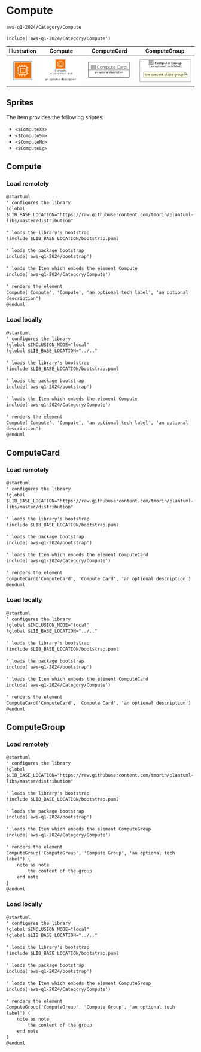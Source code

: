 # Compute


```text
aws-q1-2024/Category/Compute
```

```text
include('aws-q1-2024/Category/Compute')
```



| Illustration | Compute | ComputeCard | ComputeGroup |
| :---: | :---: | :---: | :---: |
| ![illustration for Illustration](../../aws-q1-2024/Category/Compute.png) | ![illustration for Compute](../../aws-q1-2024/Category/Compute.Local.png) | ![illustration for ComputeCard](../../aws-q1-2024/Category/ComputeCard.Local.png) | ![illustration for ComputeGroup](../../aws-q1-2024/Category/ComputeGroup.Local.png) |



## Sprites
The item provides the following sriptes:

- `<$ComputeXs>`
- `<$ComputeSm>`
- `<$ComputeMd>`
- `<$ComputeLg>`





## Compute

### Load remotely
```plantuml
@startuml
' configures the library
!global $LIB_BASE_LOCATION="https://raw.githubusercontent.com/tmorin/plantuml-libs/master/distribution"

' loads the library's bootstrap
!include $LIB_BASE_LOCATION/bootstrap.puml

' loads the package bootstrap
include('aws-q1-2024/bootstrap')

' loads the Item which embeds the element Compute
include('aws-q1-2024/Category/Compute')

' renders the element
Compute('Compute', 'Compute', 'an optional tech label', 'an optional description')
@enduml
```

### Load locally
```plantuml
@startuml
' configures the library
!global $INCLUSION_MODE="local"
!global $LIB_BASE_LOCATION="../.."

' loads the library's bootstrap
!include $LIB_BASE_LOCATION/bootstrap.puml

' loads the package bootstrap
include('aws-q1-2024/bootstrap')

' loads the Item which embeds the element Compute
include('aws-q1-2024/Category/Compute')

' renders the element
Compute('Compute', 'Compute', 'an optional tech label', 'an optional description')
@enduml
```

## ComputeCard

### Load remotely
```plantuml
@startuml
' configures the library
!global $LIB_BASE_LOCATION="https://raw.githubusercontent.com/tmorin/plantuml-libs/master/distribution"

' loads the library's bootstrap
!include $LIB_BASE_LOCATION/bootstrap.puml

' loads the package bootstrap
include('aws-q1-2024/bootstrap')

' loads the Item which embeds the element ComputeCard
include('aws-q1-2024/Category/Compute')

' renders the element
ComputeCard('ComputeCard', 'Compute Card', 'an optional description')
@enduml
```

### Load locally
```plantuml
@startuml
' configures the library
!global $INCLUSION_MODE="local"
!global $LIB_BASE_LOCATION="../.."

' loads the library's bootstrap
!include $LIB_BASE_LOCATION/bootstrap.puml

' loads the package bootstrap
include('aws-q1-2024/bootstrap')

' loads the Item which embeds the element ComputeCard
include('aws-q1-2024/Category/Compute')

' renders the element
ComputeCard('ComputeCard', 'Compute Card', 'an optional description')
@enduml
```

## ComputeGroup

### Load remotely
```plantuml
@startuml
' configures the library
!global $LIB_BASE_LOCATION="https://raw.githubusercontent.com/tmorin/plantuml-libs/master/distribution"

' loads the library's bootstrap
!include $LIB_BASE_LOCATION/bootstrap.puml

' loads the package bootstrap
include('aws-q1-2024/bootstrap')

' loads the Item which embeds the element ComputeGroup
include('aws-q1-2024/Category/Compute')

' renders the element
ComputeGroup('ComputeGroup', 'Compute Group', 'an optional tech label') {
    note as note
        the content of the group
    end note
}
@enduml
```

### Load locally
```plantuml
@startuml
' configures the library
!global $INCLUSION_MODE="local"
!global $LIB_BASE_LOCATION="../.."

' loads the library's bootstrap
!include $LIB_BASE_LOCATION/bootstrap.puml

' loads the package bootstrap
include('aws-q1-2024/bootstrap')

' loads the Item which embeds the element ComputeGroup
include('aws-q1-2024/Category/Compute')

' renders the element
ComputeGroup('ComputeGroup', 'Compute Group', 'an optional tech label') {
    note as note
        the content of the group
    end note
}
@enduml
```

